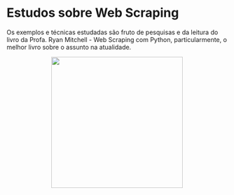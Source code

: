 # Estudos sobre Web Scraping
Os exemplos e técnicas estudadas são fruto de pesquisas e da leitura do livro da Profa. Ryan Mitchell - Web Scraping com Python, particularmente, o melhor livro sobre o assunto na atualidade.

<p align=center><img src=https://images-na.ssl-images-amazon.com/images/I/81poKzAyRuL.jpg width=300></p>

